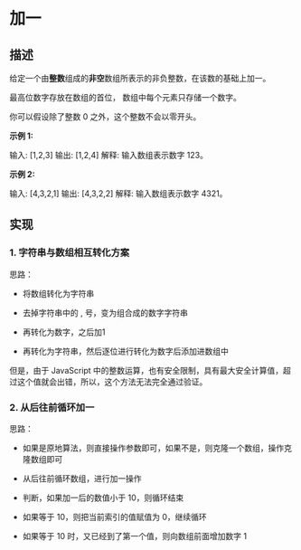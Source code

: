 加一
==

描述
---------------


给定一个由**整数**组成的**非空**数组所表示的非负整数，在该数的基础上加一。
  
最高位数字存放在数组的首位， 数组中每个元素只存储一个数字。

你可以假设除了整数 0 之外，这个整数不会以零开头。

**示例 1:**

输入: \[1,2,3\]
输出: \[1,2,4\]
解释: 输入数组表示数字 123。

**示例 2:**


输入: \[4,3,2,1\]
输出: \[4,3,2,2\]
解释: 输入数组表示数字 4321。

实现
---------------

### 1\. 字符串与数组相互转化方案

  
思路：

  

*   将数组转化为字符串

*   去掉字符串中的 , 号，变为组合成的数字字符串

*   再转化为数字，之后加1

*   再转化为字符串，然后逐位进行转化为数字后添加进数组中

  

但是，由于 JavaScript 中的整数运算，也有安全限制，具有最大安全计算值，超过这个值就会出错，所以，这个方法无法完全通过验证。

### 2\. 从后往前循环加一

思路：

*   如果是原地算法，则直接操作参数即可，如果不是，则克隆一个数组，操作克隆数组即可

*   从后往前循环数组，进行加一操作

*   判断，如果加一后的数值小于 10，则循环结束

*   如果等于 10，则把当前索引的值赋值为 0，继续循环

*   如果等于 10 时，又已经到了第一个值，则向数组前面增加数字 1
